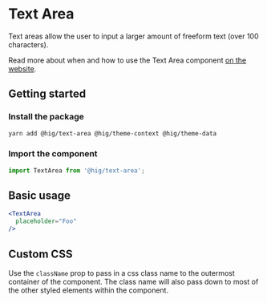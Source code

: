 # Text Area

Text areas allow the user to input a larger amount of freeform text (over 100 characters).

Read more about when and how to use the Text Area component [on the website](https://hig.autodesk.com/web/components/form-elements).


## Getting started

### Install the package

```bash
yarn add @hig/text-area @hig/theme-context @hig/theme-data
```

### Import the component

```js
import TextArea from '@hig/text-area';
```

## Basic usage

```jsx
<TextArea
  placeholder="Foo"
/>
```
## Custom CSS

Use the `className` prop to pass in a css class name to the outermost container of the component. The class name will also pass down to most of the other styled elements within the component.
